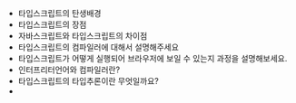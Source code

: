 - 타입스크립트의 탄생배경
- 타입스크립트의 장점
- 자바스크립트와 타입스크립트의 차이점
- 타입스크립트의 컴파일러에 대해서 설명해주세요
- 타입스크립트가 어떻게 실행되어 브라우저에 보일 수 있는지 과정을 설명해보세요.
- 인터프리터언어와 컴파일러란?
- 타입스크립트의 타입추론이란 무엇일까요?
-
